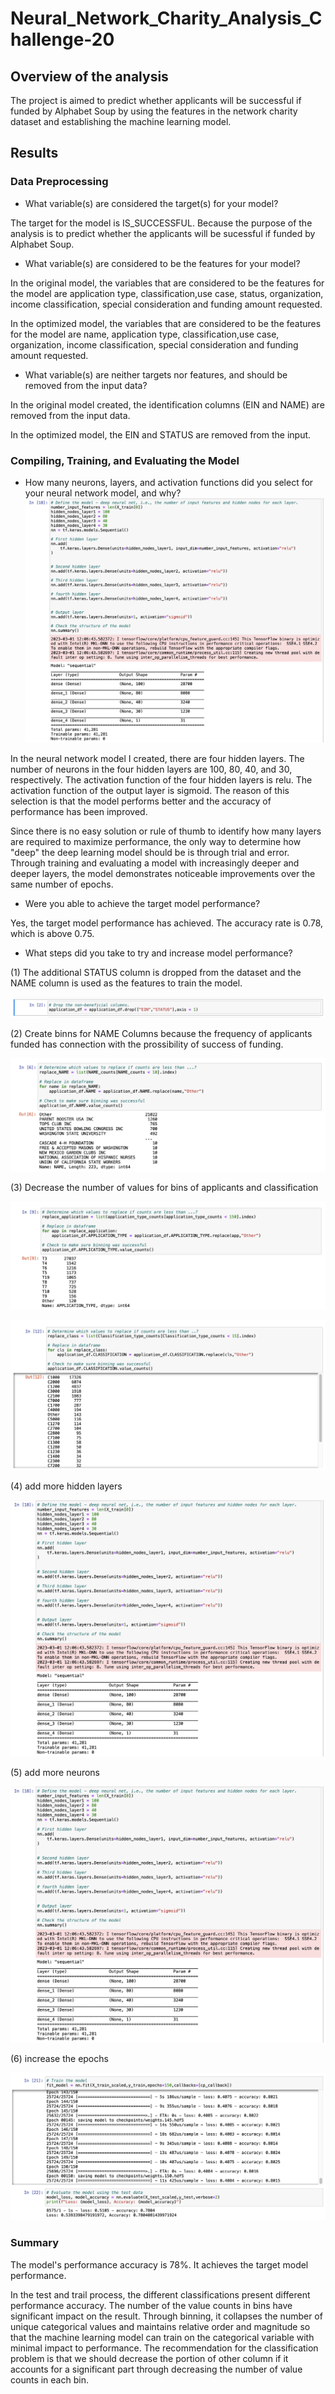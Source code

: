 # Neural_Network_Charity_Analysis_Challenge-20

## Overview of the analysis
The project is aimed to predict whether applicants will be successful if funded by Alphabet Soup by using the features in the network charity dataset and establishing the machine learning model. 

## Results

### Data Preprocessing
- What variable(s) are considered the target(s) for your model?

The target for the model is IS_SUCCESSFUL. Because the purpose of the analysis is to predict whether the applicants will be sucessful if funded by Alphabet Soup. 

- What variable(s) are considered to be the features for your model?

In the original model, the variables that are considered to be the features for the model are application type, classification,use case, status, organization, income classification, special consideration and funding amount requested. 

In the optimized model, the variables that are considered to be the features for the model are name, application type, classification,use case, organization, income classification, special consideration and funding amount requested. 

- What variable(s) are neither targets nor features, and should be removed from the input data?

In the original model created, the identification columns (EIN and NAME) are removed from the input data. 

In the optimized model, the EIN and STATUS are removed from the input. 

### Compiling, Training, and Evaluating the Model
- How many neurons, layers, and activation functions did you select for your neural network model, and why?
![hidden layer](https://github.com/irisyidi/Neural_Network_Charity_Analysis_Challenge-20/blob/main/hidden%20layer.png)

In the neural network model I created, there are four hidden layers. The number of neurons in the four hidden layers are 100, 80, 40, and 30, respectively. The activation function of the four hidden layers is relu. The activation function of the output layer is sigmoid. The reason of this selection is that the model performs better and the accuracy of performance has been improved. 

Since there is no easy solution or rule of thumb to identify how many layers are required to maximize performance, the only way to determine how "deep" the deep learning model should be is through trial and error. Through training and evaluating a model with increasingly deeper and deeper layers, the model demonstrates noticeable improvements over the same number of epochs.


- Were you able to achieve the target model performance?

Yes, the target model performance has achieved. The accuracy rate is 0.78, which is above 0.75. 

- What steps did you take to try and increase model performance?

(1) The additional STATUS column is dropped from the dataset and the NAME column is used as the features to train the model. 

![drop columns](https://github.com/irisyidi/Neural_Network_Charity_Analysis_Challenge-20/blob/main/drop%20columns.png)

(2) Create binns for NAME Columns because the frequency of applicants funded has connection with the prossibility of success of funding. 

![name replace](https://github.com/irisyidi/Neural_Network_Charity_Analysis_Challenge-20/blob/main/name%20replace.png)

(3) Decrease the number of values for bins of applicants and classification 

![application replace](https://github.com/irisyidi/Neural_Network_Charity_Analysis_Challenge-20/blob/main/application%20replace%20.png)

![classification replace ](https://github.com/irisyidi/Neural_Network_Charity_Analysis_Challenge-20/blob/main/classification%20replace%20.png)


(4) add more hidden layers 

![hidden layer](https://github.com/irisyidi/Neural_Network_Charity_Analysis_Challenge-20/blob/main/hidden%20layer.png)

(5) add more neurons 

![hidden layer](https://github.com/irisyidi/Neural_Network_Charity_Analysis_Challenge-20/blob/main/hidden%20layer.png)

(6) increase the epochs 

![performance result](https://github.com/irisyidi/Neural_Network_Charity_Analysis_Challenge-20/blob/main/performance%20result.png)


### Summary
The model's performance accuracy is 78%. It achieves the target model performance. 

In the test and trail process, the different classifications present different performance accuracy. The number of the value counts in bins have significant impact on the result. Through binning, it collapses the number of unique categorical values and maintains relative order and magnitude so that the machine learning model can train on the categorical variable with minimal impact to performance. The recommendation for the classification problem is that we should decrease the portion of other column if it accounts for a significant part through decreasing the number of value counts in each bin. 
